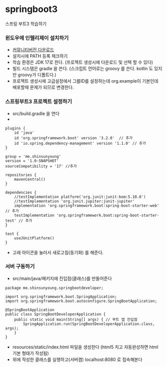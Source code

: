# springboot3
스프링 부트3 학습하기

### 윈도우에 인텔리제이 설치하기
- [커뮤니티버전 다운로드](https://www.jetbrains.com/ko-kr/idea/download/download-thanks.html?platform=windows&code=IIC)
- 설치시에 PATH 등록 체크하기
- 학습 환경은 JDK 17로 한다. (프로젝트 생성시에 다운로드 및 선택 할 수 있다)
- 빌드 시스템은 gradle 을 쓴다. (스크립트 언어로는 groovy 를 쓴다. kotlin 도 있지만 groovy가 디폴트다.)
- 프로젝트 생성시에 고급설정에서 그룹ID를 설정하는데 org.example이 기본인데 배포할때 문제가 되므로 변경한다.

### 스프링부트3 프로젝트 설정하기
- src/build.gradle 을 연다
-

```
plugins {
    id 'java'
    id 'org.springframework.boot' version '3.2.0'  // 추가
    id 'io.spring.dependency-management' version '1.1.0' // 추가
}

group = 'me.shinsunyoung'
version = '1.0-SNAPSHOT'
sourceCompatibility = '17' //추가

repositories {
    mavenCentral()
}

dependencies {
    //testImplementation platform('org.junit:junit-bom:5.10.0')
    //testImplementation 'org.junit.jupiter:junit-jupiter'
    implementation 'org.springframework.boot:spring-boot-starter-web' // 추가
    testImplementation 'org.springframework.boot:spring-boot-starter-test' // 추가
}

test {
    useJUnitPlatform()
}
```
- 고래 아이콘을 눌러서 새로고침(동기화) 를 해준다.

### 서버 구동하기
- src/main/java/패키지에 진입점(클래스)를 만들어준다

```
package me.shinsunyoung.springbootdeveloper;

import org.springframework.boot.SpringApplication;
import org.springframework.boot.autoconfigure.SpringBootApplication;

@SpringBootApplication
public class SpringBootDeveloperApplication {
    public static void main(String[] args) { // 부트 앱 진입점
        SpringApplication.run(SpringBootDeveloperApplication.class, args);
    }
}
```

- resources/static/index.html 파일을 생성한다 (html5 치고 자동완성하면 html 기본 형태가 작성됨)
- 위에 작성한 클래스를 실행하고(서버켬) localhost:8080 로 접속해본다
















